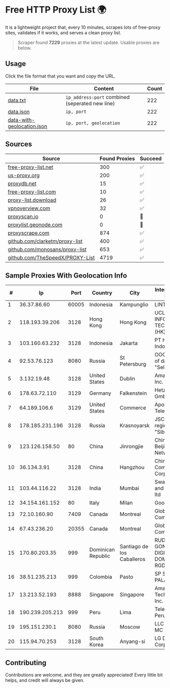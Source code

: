 
# Free HTTP Proxy List 🌍

It is a lightweight project that, every 10 minutes, scrapes lots of free-proxy sites, validates if it works, and serves a clean proxy list.


> Scraper found **7229** proxies at the latest update. Usable proxies are below.

## Usage

Click the file format that you want and copy the URL.


|File|Content|Count|
|----|-------|-----|
|[data.txt](https://raw.githubusercontent.com/themiralay/Proxy-List-World/master/data.txt)|`ip_address:port` combined (seperated new line)|222|
|[data.json](https://raw.githubusercontent.com/themiralay/Proxy-List-World/master/data.json)|`ip, port`|222|
|[data-with-geolocation.json](https://raw.githubusercontent.com/themiralay/Proxy-List-World/master/data-with-geolocation.json)|`ip, port, geolocation`|222|

## Sources

|Source|Found Proxies|Succeed|
|------|-------------|-------|
|[free-proxy-list.net](https://free-proxy-list.net)|300|✅|
|[us-proxy.org](https://www.us-proxy.org)|200|✅|
|[proxydb.net](http://proxydb.net)|15|✅|
|[free-proxy-list.com](https://free-proxy-list.com/?page=&port=&type%5B%5D=http&type%5B%5D=https&up_time=0&search=Search)|10|✅|
|[proxy-list.download](https://www.proxy-list.download/HTTP)|26|✅|
|[vpnoverview.com](https://vpnoverview.com/privacy/anonymous-browsing/free-proxy-servers)|32|✅|
|[proxyscan.io](https://www.proxyscan.io)|0|🚫|
|[proxylist.geonode.com](https://proxylist.geonode.com/api/proxy-list?limit=300&page=1&sort_by=lastChecked&sort_type=desc&protocols=http,https)|0|🚫|
|[proxyscrape.com](https://api.proxyscrape.com/v2/?request=displayproxies&protocol=http&timeout=10000&country=all&ssl=all&anonymity=all)|874|✅|
|[github.com/clarketm/proxy-list](https://raw.githubusercontent.com/clarketm/proxy-list/master/proxy-list-raw.txt)|400|✅|
|[github.com/monosans/proxy-list](https://raw.githubusercontent.com/monosans/proxy-list/main/proxies/http.txt)|653|✅|
|[github.com/TheSpeedX/PROXY-List](https://raw.githubusercontent.com/TheSpeedX/PROXY-List/master/http.txt)|4719|✅|


## Sample Proxies With Geolocation Info

|#|Ip|Port|Country|City|Internet Service Provider|
|-|--|----|-------|----|-------------------------|
|1|36.37.86.60|60005|Indonesia|Kampunglio|LINTASARTA|
|2|118.193.39.206|3128|Hong Kong|Hong Kong|UCLOUD INFORMATION TECHNOLOGY (HK) LIMITED|
|3|103.160.63.232|3128|Indonesia|Jakarta|PT Herza Digital Indonesia|
|4|92.53.76.123|8080|Russia|St Petersburg|OOO "Network of data-centers "Selectel"|
|5|3.132.19.48|3128|United States|Dublin|Amazon.com, Inc.|
|6|178.63.72.110|3129|Germany|Falkenstein|Hetzner Online GmbH|
|7|64.189.106.6|3129|United States|Commerce|Apogee Telecom Inc.|
|8|178.185.231.196|3128|Russia|Krasnoyarsk|JSC Rostelecom regional branch "Siberia"|
|9|123.126.158.50|80|China|Jinrongjie|China Unicom Beijing Province Network|
|10|36.134.3.91|3128|China|Hangzhou|China Mobile Communications Corporation|
|11|103.44.116.22|3128|India|Mumbai|Swastik Internet and Cables pvt. ltd|
|12|34.154.161.152|80|Italy|Milan|Google LLC|
|13|72.10.160.90|7409|Canada|Montreal|GloboTech Communications|
|14|67.43.236.20|20355|Canada|Montreal|GloboTech Communications|
|15|170.80.203.35|999|Dominican Republic|Santiago de los Caballeros|RUDDY GONZALEZ DIGITAL MEDIA DOMINICANA, RGDIMAX, S.R.L|
|16|38.51.235.213|999|Colombia|Pasto|SP SISTEMAS PALACIOS LTDA|
|17|13.213.52.193|8888|Singapore|Singapore|Amazon Technologies Inc.|
|18|190.239.205.213|999|Peru|Lima|Telefonica del Peru|
|19|195.151.230.1|8080|Russia|Moscow|LLC Home Me MC|
|20|115.94.70.253|3128|South Korea|Anyang-si|LG DACOM Corporation|



## Contributing

Contributions are welcome, and they are greatly appreciated! Every
little bit helps, and credit will always be given.

